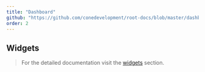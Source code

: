 ```yaml
---
title: "Dashboard"
github: "https://github.com/conedevelopment/root-docs/blob/master/dashboard.md"
order: 2
---
```


## Widgets

> For the detailed documentation visit the [widgets](#) section.
